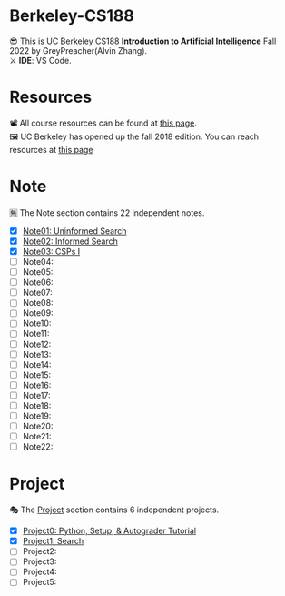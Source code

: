 # Berkeley-CS188
😎 This is UC Berkeley CS188 **Introduction to Artificial Intelligence** Fall 2022 by GreyPreacher(Alvin Zhang).  
⚔ **IDE**: VS Code.

# Resources
📽 All course resources can be found at [this page](https://inst.eecs.berkeley.edu/~cs188/fa22/).  
🖼 UC Berkeley has opened up the fall 2018 edition. You can reach resources at [this page](https://inst.eecs.berkeley.edu/~cs188/fa18/index.html)  

# Note
🈚 The Note section contains 22 independent notes. 
- [x] [Note01: Uninformed Search](https://github.com/Ouhznehc/CS188-Pacman/blob/main/Notes/1.%20Uninformed%20Search.pdf)
- [x] [Note02: Informed Search](https://github.com/Ouhznehc/CS188-Pacman/blob/main/Notes/2.%20Informed%20Search.pdf)
- [x] [Note03: CSPs I](https://github.com/Ouhznehc/CS188-Pacman/blob/main/Notes/3.%20CSPs%20I.pdf)
- [ ] Note04:
- [ ] Note05: 
- [ ] Note06:
- [ ] Note07: 
- [ ] Note08:
- [ ] Note09: 
- [ ] Note10:
- [ ] Note11:
- [ ] Note12:
- [ ] Note13: 
- [ ] Note14:
- [ ] Note15: 
- [ ] Note16:
- [ ] Note17: 
- [ ] Note18:
- [ ] Note19:
- [ ] Note20: 
- [ ] Note21:
- [ ] Note22:

# Project
🎭 The [Project](https://inst.eecs.berkeley.edu/~cs188/fa22/projects/) section contains 6 independent projects. 
- [x] [Project0: Python, Setup, & Autograder Tutorial](https://github.com/Ouhznehc/CS188-Pacman/tree/main/Projects/tutorial)
- [x] [Project1: Search](https://github.com/Ouhznehc/CS188-Pacman/tree/main/Projects/search) 
- [ ] Project2:
- [ ] Project3: 
- [ ] Project4: 
- [ ] Project5: 